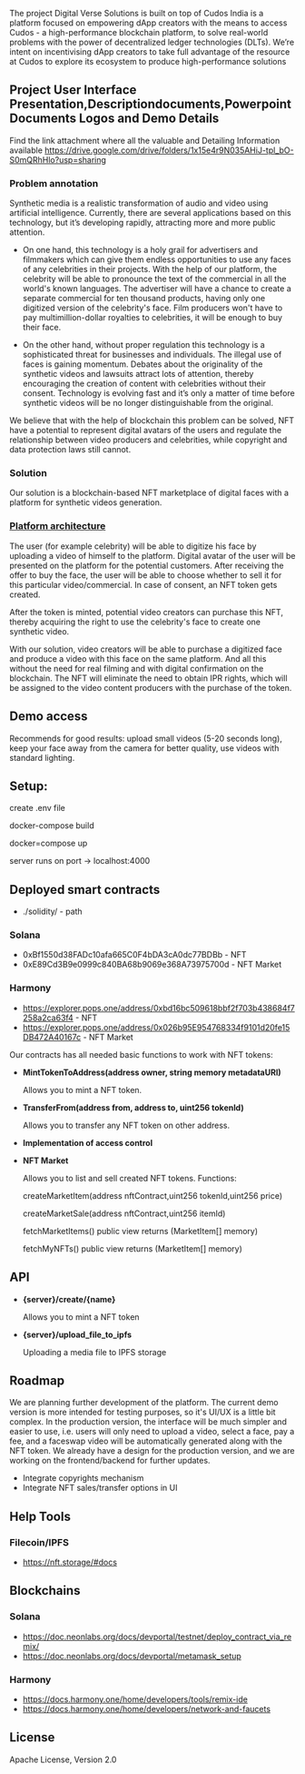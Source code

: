 
The project Digital Verse Solutions is built on top of  Cudos India is a platform focused on empowering dApp creators with the means to access Cudos - a high-performance blockchain platform, to solve real-world problems with the power of decentralized ledger technologies (DLTs). We’re intent on incentivising dApp creators to take full advantage of the resource at Cudos to explore its ecosystem to produce high-performance solutions



## Project User Interface Presentation,Descriptiondocuments,PowerpointDocuments Logos and Demo Details 

Find the link attachment where all the valuable and Detailing Information available https://drive.google.com/drive/folders/1x15e4r9N035AHiJ-tpl_bO-S0mQRhHlo?usp=sharing
### Problem annotation
Synthetic media is a realistic transformation of audio and video using artificial intelligence. Currently, there are several applications based on this technology, but it’s developing rapidly, attracting more and more public attention.

- On one hand, this technology is a holy grail for advertisers and filmmakers which can give them endless opportunities to use any faces of any celebrities in their projects. With the help of our platform, the celebrity will be able to pronounce the text of the commercial in all the world's known languages. The advertiser will have a chance to create a separate commercial for ten thousand products, having only one digitized version of the celebrity's face. Film producers won't have to pay multimillion-dollar royalties to celebrities, it will be enough to buy their face.

- On the other hand, without proper regulation this technology is a sophisticated threat for businesses and individuals. The illegal use of faces is gaining momentum. Debates about the originality of the synthetic videos and lawsuits attract lots of attention, thereby encouraging the creation of content with celebrities without their consent. Technology is evolving fast and it’s only a matter of time before synthetic videos will be no longer distinguishable from the original.

We believe that with the help of blockchain this problem can be solved, NFT have a potential to represent digital avatars of the users and regulate the relationship between video producers and celebrities, while copyright and data protection laws still cannot.

### Solution
Our solution is a blockchain-based NFT marketplace of digital faces with a platform for synthetic videos generation.

### [Platform architecture](https://drive.google.com/file/d/1okLLlZkYLF0E3kLJ49-BNAo5746RGLmB/view?usp=sharing)

The user (for example celebrity) will be able to digitize his face by uploading a video of himself to the platform. Digital avatar of the user will be presented on the platform for the potential customers. After receiving the offer to buy the face, the user will be able to choose whether to sell it for this particular video/commercial. In case of consent, an NFT token gets created.

After the token is minted, potential video creators can purchase this NFT, thereby acquiring the right to use the celebrity's face to create one synthetic video.

With our solution, video creators will be able to purchase a digitized face and produce a video with this face on the same platform. And all this without the need for real filming and with digital confirmation on the blockchain. The NFT will eliminate the need to obtain IPR rights, which will be assigned to the video content producers with the purchase of the token.

## Demo access


Recommends for good results: upload small videos (5-20 seconds long), keep your face away from the camera for better quality, use videos with standard lighting.

## Setup:

create .env file 

docker-compose build

docker=compose up

server runs on port -> localhost:4000

## Deployed smart contracts

- ./solidity/ - path


### Solana

- 0xBf1550d38FADc10afa665C0F4bDA3cA0dc77BDBb - NFT
- 0xE89Cd3B9e0999c840BA68b9069e368A73975700d - NFT Market



### Harmony

- https://explorer.pops.one/address/0xbd16bc509618bbf2f703b438684f7258a2ca63f4 - NFT
- https://explorer.pops.one/address/0x026b95E954768334f9101d20fe15DB472A40167c - NFT Market

Our contracts has all needed basic functions to work with NFT tokens:

- **MintTokenToAddress(address owner, string memory metadataURI)**

    Allows you to mint a NFT token.
- **TransferFrom(address from, address to, uint256 tokenId)**

    Allows you to transfer any NFT token on other address.
- **Implementation of access control**

- **NFT Market**

    Allows you to list and sell created NFT tokens. Functions:

    createMarketItem(address nftContract,uint256 tokenId,uint256 price)

    createMarketSale(address nftContract,uint256 itemId)

    fetchMarketItems() public view returns (MarketItem[] memory)

    fetchMyNFTs() public view returns (MarketItem[] memory)

## API

- **{server}/create/{name}**

    Allows you to mint a NFT token

- **{server}/upload_file_to_ipfs**

    Uploading a media file to IPFS storage


## Roadmap

We are planning further development of the platform. The current demo version is more intended for testing purposes, so it's UI/UX is a little bit complex. In the production version, the interface will be much simpler and easier to use, i.e. users will only need to upload a video, select a face, pay a fee, and a faceswap video will be automatically generated along with the NFT token. We already have a design for the production version, and we are working on the frontend/backend for further updates.

- Integrate copyrights mechanism
- Integrate NFT sales/transfer options in UI

## Help Tools

### Filecoin/IPFS

- https://nft.storage/#docs

## Blockchains

### Solana

- https://doc.neonlabs.org/docs/devportal/testnet/deploy_contract_via_remix/
- https://doc.neonlabs.org/docs/devportal/metamask_setup

### Harmony

- https://docs.harmony.one/home/developers/tools/remix-ide
- https://docs.harmony.one/home/developers/network-and-faucets





## License
Apache License, Version 2.0
